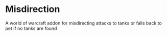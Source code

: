 # Misdirection

A world of warcraft addon for misdirecting attacks to tanks or falls back to pet if no tanks are found
